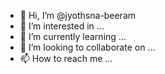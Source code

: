 - 👋 Hi, I’m @jyothsna-beeram
- 👀 I’m interested in ...
- 🌱 I’m currently learning ...
- 💞️ I’m looking to collaborate on ...
- 📫 How to reach me ...

<!---
jyothsna-beeram/jyothsna-beeram is a ✨ special ✨ repository because its `README.md` (this file) appears on your GitHub profile.
You can click the Preview link to take a look at your changes.
--->
